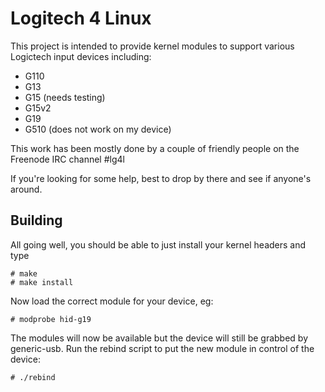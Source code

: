Logitech 4 Linux
================

This project is intended to provide kernel modules to support various Logictech
input devices including:

* G110
* G13
* G15 (needs testing)
* G15v2
* G19
* G510 (does not work on my device)

This work has been mostly done by a couple of friendly people on the Freenode IRC channel #lg4l

If you're looking for some help, best to drop by there and see if anyone's around.

Building
--------

All going well, you should be able to just install your kernel headers and type

    # make
    # make install

Now load the correct module for your device, eg:

    # modprobe hid-g19

The modules will now be available but the device will still be grabbed by generic-usb. Run the
rebind script to put the new module in control of the device:

    # ./rebind

